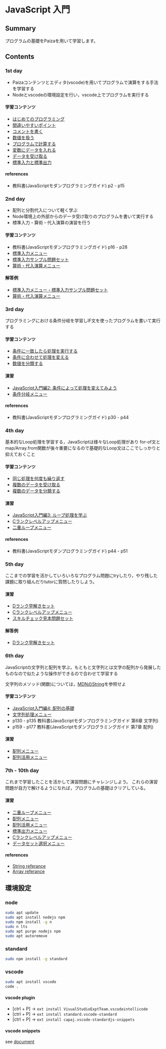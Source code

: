 # JavaScript 入門

## Summary

プログラムの基礎をPaizaを用いて学習します。


## Contents

### 1st day

- Paizaコンテンツとエディタ(vscode)を用いてプログラムで演算をする手法を学習する
- Nodeとvscodeの環境設定を行い，vscode上でプログラムを実行する

#### 学習コンテンツ

- [はじめてのプログラミング](https://paiza.jp/works/javascript/trial/javascript-trial-1/63001)
- [間違いやすいポイント](https://paiza.jp/works/javascript/trial/javascript-trial-1/63002)
- [コメントを書く](https://paiza.jp/works/javascript/trial/javascript-trial-1/63003 )
- [数値を扱う](https://paiza.jp/works/javascript/trial/javascript-trial-1/63004)
- [プログラムで計算する](https://paiza.jp/works/javascript/trial/javascript-trial-1/63005)
- [変数にデータを入れる](https://paiza.jp/works/javascript/trial/javascript-trial-1/63006)
- [データを受け取る](https://paiza.jp/works/javascript/trial/javascript-trial-1/63007)
- [標準入力と標準出力](https://paiza.jp/works/javascript/trial/javascript-trial-1/63008)

#### references

- 教科書(JavaScriptモダンプログラミングガイド) p2 - p15

### 2nd day

- 配列と分割代入について軽く学ぶ
- Node環境上の外部からのデータ受け取りのプログラムを書いて実行する
- 標準入力・算術・代入演算の演習を行う

#### 学習コンテンツ

- 教科書(JavaScriptモダンプログラミングガイド) p16 - p28
- [標準入力メニュー](https://paiza.jp/works/mondai/stdin_primer/problem_index?language_uid=javascript)
- [標準入力サンプル問題セット](https://paiza.jp/works/mondai/stdin/problem_index?language_uid=javascript)
- [算術・代入演算メニュー](https://paiza.jp/works/mondai/arithmetic_substitution_op/problem_index?language_uid=javascript)

#### 解答例

- [標準入力メニュー・標準入力サンプル問題セット](./exercise/stdin.md)
- [算術・代入演算メニュー](./exercise/arthmetic.md)


### 3rd day

プログラミングにおける条件分岐を学習しIF文を使ったプログラムを書いて実行する

#### 学習コンテンツ

- [条件に一致したら処理を実行する](https://paiza.jp/works/javascript/trial/javascript-trial-1/63009)
- [条件に合わせて処理を変える ](https://paiza.jp/works/javascript/trial/javascript-trial-1/63010)
- [数値を分類する](https://paiza.jp/works/javascript/trial/javascript-trial-1/63011)

#### 演習

- [JavaScript入門編2: 条件によって処理を変えてみよう](https://paiza.jp/works/js/primer/beginner-js2)
- [条件分岐メニュー](https://paiza.jp/works/mondai/conditions_branch/problem_index?language_uid=javascript)

#### references

- 教科書(JavaScriptモダンプログラミングガイド) p30 - p44

### 4th day

基本的なLoop処理を学習する，JavaScriptは様々なLoop処理があり
for-of文とmap/Array.from関数が後々重要になるので基礎的なLoop文はここでしっかりと抑えておくこと

#### 学習コンテンツ

- [同じ処理を何度も繰り返す](https://paiza.jp/works/javascript/trial/javascript-trial-1/63012)
- [複数のデータを受け取る](https://paiza.jp/works/javascript/trial/javascript-trial-1/63013)
- [複数のデータを分類する](https://paiza.jp/works/javascript/trial/javascript-trial-1/63014)

#### 演習

- [JavaScript入門編3: ループ処理を学ぶ](https://paiza.jp/works/js/primer/beginner-js3)
- [Cランクレベルアップメニュー](https://paiza.jp/works/mondai/c_rank_level_up_problems/problem_index?language_uid=javascript)
- [二重ループメニュー](https://paiza.jp/works/mondai/double_roop_problems/problem_index?language_uid=javascript)


#### references

- 教科書(JavaScriptモダンプログラミングガイド) p44 - p51

### 5th day

ここまでの学習を活かしていろいろなプログラム問題にtryしたり，やり残した課題に取り組んだりtutorに質問したりしよう。

#### 演習

- [Dランク早解きセット](https://paiza.jp/works/mondai/drankfast/problem_index?language_uid=javascript)
- [Cランクレベルアップメニュー](https://paiza.jp/works/mondai/c_rank_level_up_problems/problem_index?language_uid=javascript)
- [スキルチェック見本問題セット](https://paiza.jp/works/mondai/skillcheck_sample/problem_index?language_uid=javascript)

#### 解答例

- [Dランク早解きセット](./exercise/drankfast.md)

### 6th day

JavaScriptの文字列と配列を学ぶ，もともと文字列とは文字の配列から発展したものなので似たような操作ができるので合わせて学習する

文字列のメソッド(関数)については，[MDNのString](https://developer.mozilla.org/ja/docs/Web/JavaScript/Reference/Global_Objects/String)を参照せよ

#### 学習コンテンツ

- [JavaScript入門編4: 配列の基礎](https://paiza.jp/works/js/primer/beginner-js4)
- [文字列処理メニュー](https://paiza.jp/works/mondai/string_primer/problem_index?language_uid=javascript)
- p130 - p135 教科書(JavaScriptモダンプログラミングガイド 第6章 文字列) 
- p159 - p177 教科書(JavaScriptモダンプログラミングガイド 第7章 配列) 

#### 演習

- [配列メニュー](https://paiza.jp/works/mondai/array_primer/problem_index?language_uid=javascript)
- [配列活用メニュー](https://paiza.jp/works/mondai/array_utilization_primer/problem_index?language_uid=javascript)



### 7th - 10th day

これまで学習したことを活かして演習問題にチャレンジしよう。
これらの演習問題が自力で解けるようになれば，プログラムの基礎はクリアしている。

#### 演習

- [二重ループメニュー](https://paiza.jp/works/mondai/double_roop_problems/problem_index?language_uid=javascript)
- [配列メニュー](https://paiza.jp/works/mondai/array_primer/problem_index?language_uid=javascript)
- [配列活用メニュー](https://paiza.jp/works/mondai/array_utilization_primer/problem_index?language_uid=javascript)
- [標準出力メニュー](https://paiza.jp/works/mondai/stdout_primer/problem_index?language_uid=javascript)
- [Cランクレベルアップメニュー](https://paiza.jp/works/mondai/c_rank_level_up_problems/problem_index?language_uid=javascript)
- [データセット選択メニュー](https://paiza.jp/works/mondai/data_structure/problem_index?language_uid=javascript) 

#### references

- [String referance](https://developer.mozilla.org/ja/docs/Web/JavaScript/Reference/Global_Objects/String)
- [Array referance](https://developer.mozilla.org/ja/docs/Web/JavaScript/Reference/Global_Objects/Array)


## 環境設定 

### node

```sh
sudo apt update
sudo apt install nodejs npm
sudo npm install -g n
sudo n lts
sudo apt purge nodejs npm
sudo apt autoremove
```

### standard

```sh
sudo npm install -g standard
```

### vscode

```sh
sudo apt install vscode
code .
```

#### vscode plugin

- [ctrl + P] -> `ext install VisualStudioExptTeam.vscodeintellicode`
- [ctrl + P] -> `ext install standard.vscode-standard`
- [ctrl + P] -> `ext install capaj.vscode-standardjs-snippets`

#### vscode snippets

see [document](./docs/snippet.md)
